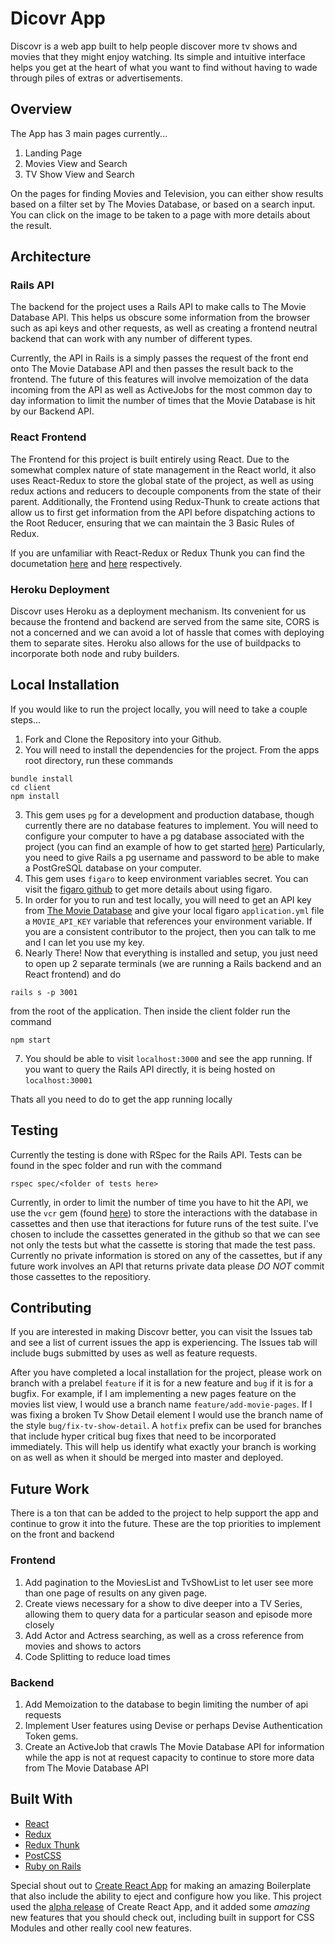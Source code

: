 # Dicovr App

Discovr is a web app built to help people discover more tv shows and movies that they might enjoy watching. Its simple and intuitive interface helps you get at the heart of what you want to find without having to wade through piles of extras or advertisements.

## Overview

The App has 3 main pages currently...

1. Landing Page
2. Movies View and Search
3. TV Show View and Search

On the pages for finding Movies and Television, you can either show results based on a filter set by The Movies Database, or based on a search input. You can click on the image to be taken to a page with more details about the result.

## Architecture

### Rails API

The backend for the project uses a Rails API to make calls to The Movie Database API. This helps us obscure some information from the browser such as api keys and other requests, as well as creating a frontend neutral backend that can work with any number of different types. 

Currently, the API in Rails is a simply passes the request of the front end onto The Movie Database API and then passes the result back to the frontend. The future of this features will involve memoization of the data incoming from the API as well as ActiveJobs for the most common day to day information to limit the number of times that the Movie Database is hit by our Backend API.

### React Frontend

The Frontend for this project is built entirely using React. Due to the somewhat complex nature of state management in the React world, it also uses React-Redux to store the global state of the project, as well as using redux actions and reducers to decouple components from the state of their parent. Additionally, the Frontend using Redux-Thunk to create actions that allow us to first get information from the API before dispatching actions to the Root Reducer, ensuring that we can maintain the 3 Basic Rules of Redux.

If you are unfamiliar with React-Redux or Redux Thunk you can find the documetation [here](https://redux.js.org/introduction) and [here](https://github.com/gaearon/redux-thunk) respectively.

### Heroku Deployment

Discovr uses Heroku as a deployment mechanism. Its convenient for us because the frontend and backend are served from the same site, CORS is not a concerned and we can avoid a lot of hassle that comes with deploying them to separate sites. Heroku also allows for the use of buildpacks to incorporate both node and ruby builders.

## Local Installation

If you would like to run the project locally, you will need to take a couple steps...

1. Fork and Clone the Repository into your Github. 
2. You will need to install the dependencies for the project. From the apps root directory, run these commands

```
bundle install
cd client
npm install 
```
3. This gem uses `pg` for a development and production database, though currently there are no database features to implement. You will need to configure your computer to have a pg database associated with the project (you can find an example of how to get started [here](https://www.digitalocean.com/community/tutorials/how-to-setup-ruby-on-rails-with-postgres)) Particularly, you need to give Rails a pg username and password to be able to make a PostGreSQL database on your computer.
4. This gem uses `figaro` to keep environment variables secret. You can visit the [figaro github](https://github.com/laserlemon/figaro) to get more details about using figaro. 
5. In order for you to run and test locally, you will need to get an API key from [The Movie Database](https://www.themoviedb.org/documentation/api) and give your local figaro `application.yml` file a `MOVIE_API_KEY` variable that references your environment variable. If you are a consistent contributor to the project, then you can talk to me and I can let you use my key.
6. Nearly There! Now that everything is installed and setup, you just need to open up 2 separate terminals (we are running a Rails backend and an React frontend) and do 
```
rails s -p 3001
```
from the root of the application. Then inside the client folder run the command
```
npm start 
```
7. You should be able to visit `localhost:3000` and see the app running. If you want to query the Rails API directly, it is being hosted on `localhost:30001`

Thats all you need to do to get the app running locally

## Testing

Currently the testing is done with RSpec for the Rails API. Tests can be found in the spec folder and run with the command

```
rspec spec/<folder of tests here>
```

Currently, in order to limit the number of time you have to hit the API, we use the `vcr` gem (found [here](https://github.com/vcr/vcr)) to store the interactions with the database in cassettes and then use that iteractions for future runs of the test suite. I've chosen to include the cassettes generated in the github so that we can see not only the tests but what the cassette is storing that made the test pass. Currently no private information is stored on any of the cassettes, but if any future work involves an API that returns private data please _*DO NOT*_ commit those cassettes to the repositiory.

## Contributing

If you are interested in making Discovr better, you can visit the Issues tab and see a list of current issues the app is experiencing. The Issues tab will include bugs submitted by uses as well as feature requests.

After you have completed a local installation for the project, please work on branch with a prelabel `feature` if it is for a new feature and `bug` if it is for a bugfix. For example, if I am implementing a new pages feature on the movies list view, I would use a branch name `feature/add-movie-pages`. If I was fixing a broken Tv Show Detail element I would use the branch name of the style `bug/fix-tv-show-detail`. A `hotfix` prefix can be used for branches that include hyper critical bug fixes that need to be incorporated immediately. This will help us identify what exactly your branch is working on as well as when it should be merged into master and deployed.

## Future Work

There is a ton that can be added to the project to help support the app and continue to grow it into the future. These are the top priorities to implement on the front and backend

### Frontend

1. Add pagination to the MoviesList and TvShowList to let user see more than one page of results on any given page.
2. Create views necessary for a show to dive deeper into a TV Series, allowing them to query data for a particular season and episode more closely
3. Add Actor and Actress searching, as well as a cross reference from movies and shows to actors
4. Code Splitting to reduce load times

### Backend

1. Add Memoization to the database to begin limiting the number of api requests
2. Implement User features using Devise or perhaps Devise Authentication Token gems.
3. Create an ActiveJob that crawls The Movie Database API for information while the app is not at request capacity to continue to store more data from The Movie Database API

## Built With

* [React](https://reactjs.org/)
* [Redux](https://redux.js.org/)
* [Redux Thunk](https://github.com/gaearon/redux-thunk)
* [PostCSS](https://github.com/postcss)
* [Ruby on Rails](http://rubyonrails.org/)

Special shout out to [Create React App](https://github.com/facebook/create-react-app) for making an amazing Boilerplate that also include the ability to eject and configure how you like. This project used the [alpha release](https://github.com/facebook/create-react-app/issues/3815) of Create React App, and it added some _amazing_ new features that you should check out, including built in support for CSS Modules and other really cool new features. 

